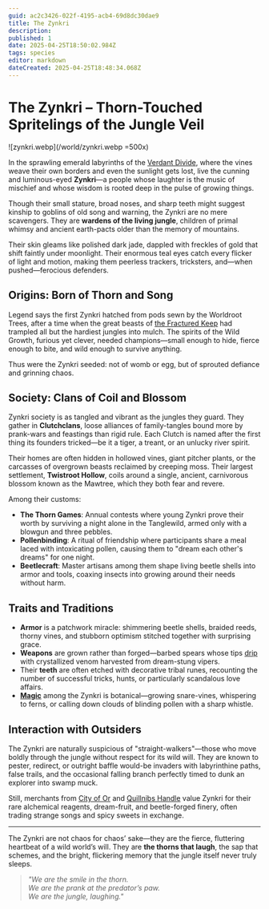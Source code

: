 ```yaml
---
guid: ac2c3426-022f-4195-acb4-69d8dc30dae9
title: The Zynkri
description: 
published: 1
date: 2025-04-25T18:50:02.984Z
tags: species
editor: markdown
dateCreated: 2025-04-25T18:48:34.068Z
---
```


# The Zynkri – Thorn-Touched Spritelings of the Jungle Veil

![zynkri.webp](/world/zynkri.webp =500x)

In the sprawling emerald labyrinths of the [Verdant Divide](/geography/region/verdant-divide.md), where the vines weave their own borders and even the sunlight gets lost, live the cunning and luminous-eyed **Zynkri**—a people whose laughter is the music of mischief and whose wisdom is rooted deep in the pulse of growing things.

Though their small stature, broad noses, and sharp teeth might suggest kinship to goblins of old song and warning, the Zynkri are no mere scavengers. They are **wardens of the living jungle**, children of primal whimsy and ancient earth-pacts older than the memory of mountains.

Their skin gleams like polished dark jade, dappled with freckles of gold that shift faintly under moonlight. Their enormous teal eyes catch every flicker of light and motion, making them peerless trackers, tricksters, and—when pushed—ferocious defenders.

## Origins: Born of Thorn and Song

Legend says the first Zynkri hatched from pods sewn by the Worldroot Trees, after a time when the great beasts of [the Fractured Keep](/generated/the-fractured-keep/the-fractured-keep.md) had trampled all but the hardiest jungles into mulch. The spirits of the Wild Growth, furious yet clever, needed champions—small enough to hide, fierce enough to bite, and wild enough to survive anything.

Thus were the Zynkri seeded: not of womb or egg, but of sprouted defiance and grinning chaos.

## Society: Clans of Coil and Blossom

Zynkri society is as tangled and vibrant as the jungles they guard. They gather in **Clutchclans**, loose alliances of family-tangles bound more by prank-wars and feastings than rigid rule. Each Clutch is named after the first thing its founders tricked—be it a tiger, a treant, or an unlucky river spirit.

Their homes are often hidden in hollowed vines, giant pitcher plants, or the carcasses of overgrown beasts reclaimed by creeping moss. Their largest settlement, **Twistroot Hollow**, coils around a single, ancient, carnivorous blossom known as the Mawtree, which they both fear and revere.

Among their customs:

- **The Thorn Games**: Annual contests where young Zynkri prove their worth by surviving a night alone in the Tanglewild, armed only with a blowgun and three pebbles.
- **Pollenbinding**: A ritual of friendship where participants share a meal laced with intoxicating pollen, causing them to "dream each other's dreams" for one night.
- **Beetlecraft**: Master artisans among them shape living beetle shells into armor and tools, coaxing insects into growing around their needs without harm.

## Traits and Traditions

- **Armor** is a patchwork miracle: shimmering beetle shells, braided reeds, thorny vines, and stubborn optimism stitched together with surprising grace.
- **Weapons** are grown rather than forged—barbed spears whose tips [drip](/geography/settlement/city/city-of-or/shop/the-cauldron-lottery/drip.md) with crystallized venom harvested from dream-stung vipers.
- Their **teeth** are often etched with decorative tribal runes, recounting the number of successful tricks, hunts, or particularly scandalous love affairs.
- **[Magic](/structure/mechanic/magic.md)** among the Zynkri is botanical—growing snare-vines, whispering to ferns, or calling down clouds of blinding pollen with a sharp whistle.

## Interaction with Outsiders

The Zynkri are naturally suspicious of "straight-walkers"—those who move boldly through the jungle without respect for its wild will. They are known to pester, redirect, or outright baffle would-be invaders with labyrinthine paths, false trails, and the occasional falling branch perfectly timed to dunk an explorer into swamp muck.

Still, merchants from [City of Or](/geography/settlement/city/city-of-or.md) and [Quillnibs Handle](/geography/settlement/city/quillnibs-handle.md) value Zynkri for their rare alchemical reagents, dream-fruit, and beetle-forged finery, often trading strange songs and spicy sweets in exchange.

---

The Zynkri are not chaos for chaos’ sake—they are the fierce, fluttering heartbeat of a wild world’s will. They are **the thorns that laugh**, the sap that schemes, and the bright, flickering memory that the jungle itself never truly sleeps.

> *"We are the smile in the thorn.  
> We are the prank at the predator’s paw.  
> We are the jungle, laughing."*
